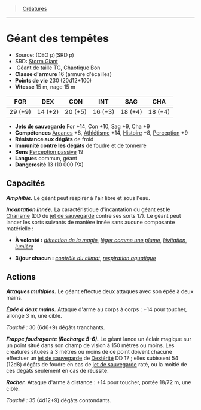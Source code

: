 ﻿---
!MonsterItem
Family: MonsterHD
Type: Géant
Size: TG
Alignment: Chaotique Bon
ArmorClass: 16 (armure d'écailles)
HitPoints: 230 (20d12+100)
Speed: 15 m, nage 15 m
Strength: 29 (+9)
Dexterity: 14 (+2)
Constitution: 20 (+5)
Intelligence: 16 (+3)
Wisdom: 18 (+4)
Charisma: 18 (+4)
SavingThrows: For +14, Con +10, Sag +9, Cha +9
Skills: '[Arcanes](hd_abilities_intelligence_arcanes.md) +8, [Athlétisme](hd_abilities_strength_athletisme.md) +14, [Histoire](hd_abilities_intelligence_histoire.md) +8, [Perception](hd_abilities_wisdom_perception.md) +9'
DamageImmunities: de foudre et de tonnerre
DamageResistances: de froid
Senses: '[Perception passive](hd_abilities_dexterity_perception_passive.md) 19'
Languages: commun, géant
Challenge: 13 (10 000 PX)
Id: monsters_hd.md#géant-des-tempêtes
ParentLink: monsters_hd.md#créatures
Name: Géant des tempêtes
ParentName: Créatures
NameLevel: 1
AltName: '[Storm Giant](srd_monsters_storm_giant.md)'
Source: (CEO p)(SRD p)
Attributes: {}
---
> [Créatures](hd_monsters.md)

---

# Géant des tempêtes

- Source: (CEO p)(SRD p)
- SRD: [Storm Giant](srd_monsters_storm_giant.md)
-  Géant de taille TG, Chaotique Bon
- **Classe d'armure** 16 (armure d'écailles)
- **Points de vie** 230 (20d12+100)
- **Vitesse** 15 m, nage 15 m

|FOR|DEX|CON|INT|SAG|CHA|
|---|---|---|---|---|---|
|29 (+9)|14 (+2)|20 (+5)|16 (+3)|18 (+4)|18 (+4)|

- **Jets de sauvegarde** For +14, Con +10, Sag +9, Cha +9
- **Compétences** [Arcanes](hd_abilities_intelligence_arcanes.md) +8, [Athlétisme](hd_abilities_strength_athletisme.md) +14, [Histoire](hd_abilities_intelligence_histoire.md) +8, [Perception](hd_abilities_wisdom_perception.md) +9
- **Résistance aux dégâts** de froid
- **Immunité contre les dégâts** de foudre et de tonnerre
- **Sens** [Perception passive](hd_abilities_dexterity_perception_passive.md) 19
- **Langues** commun, géant
- **Dangerosité** 13 (10 000 PX)

## Capacités

**_Amphibie._** Le géant peut respirer à l'air libre et sous l'eau.

**_Incantation innée._** La caractéristique d'incantation du géant est le [Charisme](hd_abilities_charisma.md) (DD du [jet de sauvegarde](hd_abilities_jets_de_sauvegarde.md) contre ses sorts 17). Le géant peut lancer les sorts suivants de manière innée sans aucune composante matérielle :

* **À volonté :** _[détection de la magie](hd_spells_detection_de_la_magie.md)_, _[léger comme une plume](hd_spells_leger_comme_une_plume.md)_, _[lévitation](hd_spells_levitation.md)_, _[lumière](hd_spells_lumiere.md)_

* **3/jour chacun :** _[contrôle du climat](hd_spells_controle_du_climat.md)_, _[respiration aquatique](hd_spells_respiration_aquatique.md)_

## Actions

**_Attaques multiples._** Le géant effectue deux attaques avec son épée à deux mains.

**_Épée à deux mains._** Attaque d'arme au corps à corps : +14 pour toucher, allonge 3 m, une cible.

_Touché :_ 30 (6d6+9) dégâts tranchants.

**_Frappe foudroyante (Recharge 5-6)._** Le géant lance un éclair magique sur un point situé dans son champ de vision à 150 mètres ou moins. Les créatures situées à 3 mètres ou moins de ce point doivent chacune effectuer un [jet de sauvegarde](hd_abilities_jets_de_sauvegarde.md) de [Dextérité](hd_abilities_dexterity.md) DD 17 ; elles subissent 54 (12d8) dégâts de foudre en cas de [jet de sauvegarde](hd_abilities_jets_de_sauvegarde.md) raté, ou la moitié de ces dégâts seulement en cas de réussite.

**_Rocher._** Attaque d'arme à distance : +14 pour toucher, portée 18/72 m, une cible.

_Touché :_ 35 (4d12+9) dégâts contondants.

